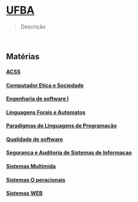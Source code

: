 # [UFBA](https://github.com/CoutinhoThiago/UFBA)
> Descrição

<br>

## Matérias
#### [ACSS](ACSS)
#### [Computador Etica e Sociedade](https://github.com/CoutinhoThiago/UFBA/tree/main/Computador%20Etica%20e%20Sociedade)
#### [Engenharia de software I](https://github.com/CoutinhoThiago/UFBA/tree/main/Engenharia%20de%20software%20I)
#### [Linguagens Forais e Automatos](Https://github.com/CoutinhoThiago/UFBA/tree/main/Linguagens%20Forais%20e%20Automatos)
#### [Paradigmas de Linguagens de Programação](https://github.com/CoutinhoThiago/UFBA/tree/main/Paradigmas%20de%20Linguagens%20de%20Programa%C3%A7%C3%A3o)
#### [Qualidade de software](https://github.com/CoutinhoThiago/UFBA/tree/main/Qualidade%20de%20Software)
#### [Seguranca e Auditoria de Sistemas de Informacao](https://github.com/CoutinhoThiago/UFBA/tree/main/Seguranca%20e%20Auditoria%20de%20Sistemas%20de%20Informacao)
#### [Sistemas Multimida](https://github.com/CoutinhoThiago/UFBA/tree/main/Sistemas%20Multimida)
#### [Sistemas O peracionais](https://github.com/CoutinhoThiago/UFBA/tree/main/Sistemas%20Operacionais)
#### [Sistemas WEB](https://github.com/CoutinhoThiago/UFBA/tree/main/Sistemas%20WEB)